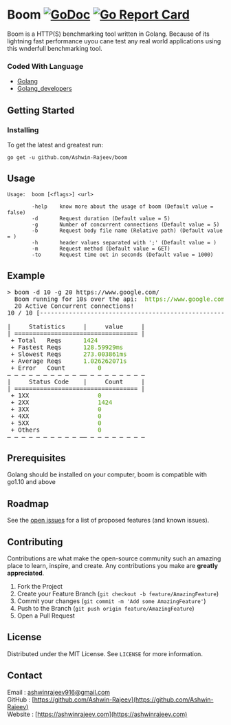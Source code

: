 # Boom [![GoDoc](https://godoc.org/github.com/Ashwin-Rajeev/boom?status.svg)](https://godoc.org/github.com/Ashwin-Rajeev/boom) [![Go Report Card](https://goreportcard.com/badge/github.com/Ashwin-Rajeev/boom)](https://goreportcard.com/report/github.com/Ashwin-Rajeev/boom)
Boom is a HTTP(S) benchmarking tool written in Golang. Because of its lightning fast performance uyou cane test any real world applications using this wnderfull benchmarking tool.

### Coded With Language
* [Golang](https://golang.org/)
* [Golang_developers](https://go.dev/)


<!-- GETTING STARTED -->
## Getting Started

### Installing
To get the latest and greatest run:

```
go get -u github.com/Ashwin-Rajeev/boom
```

## Usage
```
Usage:  boom [<flags>] <url>

        -help    know more about the usage of boom (Default value = false)
        -d       Request duration (Default value = 5)
        -g       Number of concurrent connections (Default value = 5)
        -b       Request body file name (Relative path) (Default value = )
        -h       header values separated with ';' (Default value = )
        -m       Request method (Default value = GET)
        -to      Request time out in seconds (Default value = 1000)

```

##  Example

<pre>
> boom -d 10 -g 20 https://www.google.com/
  Boom running for 10s over the api: <font color="#4E9A06"> https://www.google.com/ </font>
  20 Active Concurrent connections!
10 / 10 [--------------------------------------------------------------] 100.00%

|     Statistics     |     value     |
| ================================== |
 + Total   Reqs		<font color="#4E9A06"> 1424 </font>
 + Fastest Reqs		<font color="#4E9A06"> 128.59929ms </font>
 + Slowest Reqs		<font color="#4E9A06"> 273.003861ms </font>
 + Average Reqs		<font color="#4E9A06"> 1.026262071s </font>
 + Error   Count        <font color="#4E9A06"> 0 </font>
― ― ― ― ― ― ― ― ― ― ―― ― ― ― ― ― ― ― ―
|     Status Code    |     Count     |
| ================================== |
 + 1XX                  <font color="#4E9A06"> 0 </font>
 + 2XX                  <font color="#4E9A06"> 1424 </font>
 + 3XX                  <font color="#4E9A06"> 0 </font>
 + 4XX                  <font color="#4E9A06"> 0 </font>
 + 5XX                  <font color="#4E9A06"> 0 </font>
 + Others               <font color="#4E9A06"> 0 </font>
― ― ― ― ― ― ― ― ― ― ―― ― ― ― ― ― ― ― ―
</pre>


## Prerequisites

Golang should be installed on your computer, boom is compatible with go1.10 and above


<!-- ROADMAP -->
## Roadmap

See the [open issues](https://github.com/Ashwin-Rajeev/boom/issues) for a list of proposed features (and known issues).



<!-- CONTRIBUTING -->
## Contributing

Contributions are what make the open-source community such an amazing place to learn, inspire, and create. Any contributions you make are **greatly appreciated**.

1. Fork the Project
2. Create your Feature Branch (`git checkout -b feature/AmazingFeature`)
3. Commit your changes (`git commit -m 'Add some AmazingFeature'`)
4. Push to the Branch (`git push origin feature/AmazingFeature`)
5. Open a Pull Request



<!-- LICENSE -->
## License

Distributed under the MIT License. See `LICENSE` for more information.



<!-- CONTACT -->
## Contact

Email   : [ashwinrajeev916@gmail.com](ashwinrajeev916@gmail.com)   
GitHub  : [https://github.com/Ashwin-Rajeev](https://github.com/Ashwin-Rajeev)   
Website : [https://ashwinrajeev.com](https://ashwinrajeev.com)

